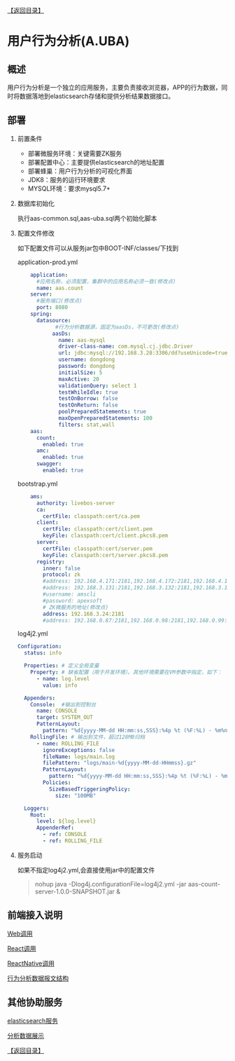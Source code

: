 [【返回目录】](../README.md)
# 用户行为分析(A.UBA)

## 概述

用户行为分析是一个独立的应用服务，主要负责接收浏览器，APP的行为数据，同时将数据落地到elasticsearch存储和提供分析结果数据接口。


## 部署
1. 前置条件
     * 部署微服务环境：关键需要ZK服务
     * 部署配置中心：主要提供elasticsearch的地址配置
     * 部署蜂巢：用户行为分析的可视化界面
     * JDK8：服务的运行环境要求
     * MYSQL环境：要求mysql5.7+

2. 数据库初始化

    执行aas-common.sql,aas-uba.sql两个初始化脚本

3. 配置文件修改

    如下配置文件可以从服务jar包中BOOT-INF/classes/下找到

    application-prod.yml

    ```yml
        application:
          #应用名称，必须配置，集群中的应用名称必须一致(修改点)
          name: aas.count
        server:
          #服务端口(修改点)
          port: 8080
        spring:
          datasource:
                #行为分析数据源，固定为aasDs，不可更改(修改点)
               aasDs:
                 name: aas-mysql
                 driver-class-name: com.mysql.cj.jdbc.Driver
                 url: jdbc:mysql://192.168.3.28:3306/dd?useUnicode=true&characterEncoding=utf-8&useSSL=false&serverTimezone=GMT%2B8
                 username: dongdong
                 password: dongdong
                 initialSize: 5
                 maxActive: 20
                 validationQuery: select 1
                 testWhileIdle: true
                 testOnBorrow: false
                 testOnReturn: false
                 poolPreparedStatements: true
                 maxOpenPreparedStatements: 100
                 filters: stat,wall
        aas:
          count:
            enabled: true
          amc:
            enabled: true
          swagger:
            enabled: true
    ```

    bootstrap.yml

    ```yml
        ams:
          authority: livebos-server
          ca:
            certFile: classpath:cert/ca.pem
          client:
            certFile: classpath:cert/client.pem
            keyFile: classpath:cert/client.pkcs8.pem
          server:
            certFile: classpath:cert/server.pem
            keyFile: classpath:cert/server.pkcs8.pem
          registry:
            inner: false
            protocol: zk
            #address: 192.168.4.171:2181,192.168.4.172:2181,192.168.4.173:2181
            #address: 192.168.3.131:2181,192.168.3.132:2181,192.168.3.133:2181
            #username: amscli
            #password: apexsoft
            # ZK微服务的地址(修改点)
            address: 192.168.3.24:2181
            #address: 192.168.0.87:2181,192.168.0.98:2181,192.168.0.99:2181
    ```


    log4j2.yml

    ```yml
    Configuration:
      status: info

      Properties: # 定义全局变量
        Property: # 缺省配置（用于开发环境）。其他环境需要在VM参数中指定，如下：
          - name: log.level
            value: info

      Appenders:
        Console:  #输出到控制台
          name: CONSOLE
          target: SYSTEM_OUT
          PatternLayout:
            pattern: "%d{yyyy-MM-dd HH:mm:ss,SSS}:%4p %t (%F:%L) - %m%n"
        RollingFile: # 输出到文件，超过128MB归档
          - name: ROLLING_FILE
            ignoreExceptions: false
            fileName: logs/main.log
            filePattern: "logs/main-%d{yyyy-MM-dd-HHmmss}.gz"
            PatternLayout:
              pattern: "%d{yyyy-MM-dd HH:mm:ss,SSS}:%4p %t (%F:%L) - %m%n"
            Policies:
              SizeBasedTriggeringPolicy:
                size: "100MB"

      Loggers:
        Root:
          level: ${log.level}
          AppenderRef:
            - ref: CONSOLE
            - ref: ROLLING_FILE

    ```

4. 服务启动

    如果不指定log4j2.yml,会直接使用jar中的配置文件

    > nohup java -Dlog4j.configurationFile=log4j2.yml -jar aas-count-server-1.0.0-SNAPSHOT.jar &

## 前端接入说明

[Web调用](AASCount/AAS-COUNT-Web.md)

[React调用](AASCount/AAS-COUNT-React.md)

[ReactNative调用](AASCount/AAS-COUNT-ReactNative.md)

[行为分析数据报文结构](AASCount/AAS-COUNT-Data.md)

## 其他协助服务

[elasticsearch服务](https://www.elastic.co/guide/en/elasticsearch/reference/current/index.html)

[分析数据展示](AASCount/OperationManual.md)

[【返回目录】](../README.md)